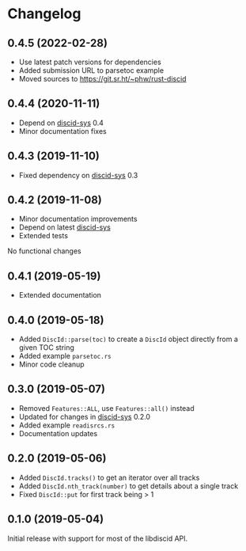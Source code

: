 # Changelog

## 0.4.5 (2022-02-28)
- Use latest patch versions for dependencies
- Added submission URL to parsetoc example
- Moved sources to https://git.sr.ht/~phw/rust-discid

## 0.4.4 (2020-11-11)
- Depend on [discid-sys](https://crates.io/crates/discid-sys) 0.4
- Minor documentation fixes

## 0.4.3 (2019-11-10)
- Fixed dependency on [discid-sys](https://crates.io/crates/discid-sys) 0.3

## 0.4.2 (2019-11-08)
- Minor documentation improvements
- Depend on latest [discid-sys](https://crates.io/crates/discid-sys)
- Extended tests

No functional changes

## 0.4.1 (2019-05-19)
- Extended documentation

## 0.4.0 (2019-05-18)
- Added `DiscId::parse(toc)` to create a `DiscId` object directly from a
  given TOC string
- Added example `parsetoc.rs`
- Minor code cleanup

## 0.3.0 (2019-05-07)
- Removed `Features::ALL`, use `Features::all()` instead
- Updated for changes in [discid-sys](https://crates.io/crates/discid-sys) 0.2.0
- Added example `readisrcs.rs`
- Documentation updates

## 0.2.0 (2019-05-06)
- Added `DiscId.tracks()` to get an iterator over all tracks
- Added `DiscId.nth_track(number)` to get details about a single track
- Fixed `DiscId::put` for first track being > 1

## 0.1.0 (2019-05-04)
Initial release with support for most of the libdiscid API.
